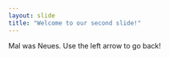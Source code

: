```yaml
---
layout: slide
title: "Welcome to our second slide!"
---
```

Mal was Neues.
Use the left arrow to go back!
